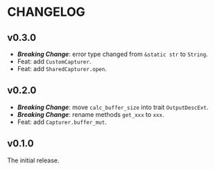 # CHANGELOG

## v0.3.0

- **_Breaking Change_**: error type changed from `&static str` to `String`.
- Feat: add `CustomCapturer`.
- Feat: add `SharedCapturer.open`.

## v0.2.0

- **_Breaking Change_**: move `calc_buffer_size` into trait `OutputDescExt`.
- **_Breaking Change_**: rename methods `get_xxx` to `xxx`.
- Feat: add `Capturer.buffer_mut`.

## v0.1.0

The initial release.

